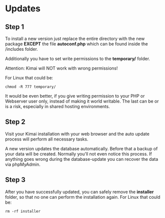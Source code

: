 # Updates

## Step 1

To install a new version just replace the entire directory with the new package **EXCEPT** the file **autoconf.php** which can be found inside the /includes folder.

Additionally you have to set write permissions to the **temporary/** folder.

Attention: Kimai will NOT work with wrong permissions!

For Linux that could be:

```
chmod -R 777 temporary/
```
It would be even better, if you give writing permission to your PHP or Webserver user only, instead of making it world writable. The last can be or is a risk, especially in shared hosting environments.

## Step 2

Visit your Kimai installation with your web browser and the auto update process will perform all necessary tasks.

A new version updates the database automatically. Before that a backup of your data will be created. Normally you'll not even notice this process. If anything goes wrong during the database-update you can recover the data via phpMyAdmin.

## Step 3

After you have successfully updated, you can safely remove the **installer** folder, so that no one can perform the installation again.
For Linux that could be:

```
rm -rf installer
```
